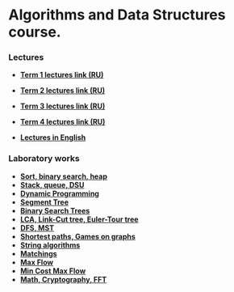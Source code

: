 # Algorithms and Data Structures course.

### Lectures

- **[Term 1 lectures link (RU)](https://www.youtube.com/watch?v=apR9GhhjBjM&list=PLrS21S1jm43geDXVdeQy96P-f59pXeyPC)**
- **[Term 2 lectures link (RU)](https://www.youtube.com/watch?v=PHL6gHLfBs8&list=PLrS21S1jm43huya9OjmrdzlXTMzQFzfw4&ab_channel=PavelMavrin)**
- **[Term 3 lectures link (RU)](https://www.youtube.com/watch?v=80icIrhJ6G0&list=PLrS21S1jm43iF3DKP3rvpN8hoTBqHVYbr&ab_channel=PavelMavrin)**
- **[Term 4 lectures link (RU)](https://www.youtube.com/watch?v=-AzO1CKEqcQ&list=PLrS21S1jm43jku-UESHSRLmuN6aWKxcw2&ab_channel=PavelMavrin)**

- **[Lectures in English](https://www.youtube.com/watch?v=oWgLjhM-6XE&list=PLrS21S1jm43igE57Ye_edwds_iL7ZOAG4&ab_channel=PavelMavrin)**

### Laboratory works
- **[Sort, binary search, heap](https://github.com/DMozhevitin/ITMO/tree/main/algorithms-and-data-structures/01.%20Sort%2C%20Binary%20Heap%2C%20Binary%20Search)**
- **[Stack, queue, DSU](https://github.com/DMozhevitin/ITMO/tree/main/algorithms-and-data-structures/02.%20Stack%2C%20Queue%2C%20DSU)**
- **[Dynamic Programming](https://github.com/DMozhevitin/ITMO/tree/main/algorithms-and-data-structures/03.%20DP)**
- **[Segment Tree](https://github.com/DMozhevitin/ITMO/tree/main/algorithms-and-data-structures/04.%20Segment%20Tree)**
- **[Binary Search Trees](https://github.com/DMozhevitin/ITMO/tree/main/algorithms-and-data-structures/05.%20Binary%20Search%20Tree)**
- **[LCA, Link-Cut tree, Euler-Tour tree](https://github.com/DMozhevitin/ITMO/tree/main/algorithms-and-data-structures/06.%20LCA%2C%20Link-Cut%2C%20Euler-Tour)**
- **[DFS, MST](https://github.com/DMozhevitin/ITMO/tree/main/algorithms-and-data-structures/07.%20DFS%2C%20MST)**
- **[Shortest paths, Games on graphs](https://github.com/DMozhevitin/ITMO/tree/main/algorithms-and-data-structures/08.%20Shortest%20Paths%20%26%26%20Games%20on%20Graphs)**
- **[String algorithms](https://github.com/DMozhevitin/ITMO/tree/main/algorithms-and-data-structures/09.%20String%20Algorithms)**
- **[Matchings](https://github.com/DMozhevitin/ITMO/tree/main/algorithms-and-data-structures/10.%20Matchings)**
- **[Max Flow](https://github.com/DMozhevitin/ITMO/tree/main/algorithms-and-data-structures/11.Max%20Flow)**
- **[Min Cost Max Flow](https://github.com/DMozhevitin/ITMO/tree/main/algorithms-and-data-structures/12.Min%20Cost%20Max%20Flow)**
- **[Math, Cryptography, FFT](https://github.com/DMozhevitin/ITMO/tree/main/algorithms-and-data-structures/13.%20Math%2C%20Cryptography%2C%20FFT)**
